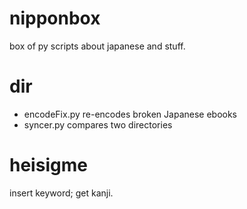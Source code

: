 nipponbox
=========

box of py scripts about japanese and stuff.

dir
===
* encodeFix.py
	re-encodes broken Japanese ebooks
* syncer.py
	compares two directories
	

heisigme
========
insert keyword; get kanji.
